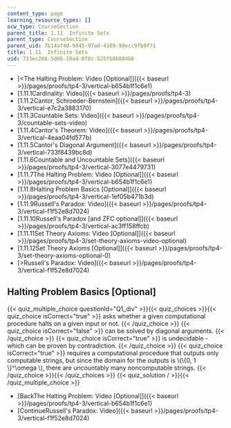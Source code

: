 ```yaml
---
content_type: page
learning_resource_types: []
ocw_type: CourseSection
parent_title: 1.11  Infinite Sets
parent_type: CourseSection
parent_uid: 7b14af4d-9845-97ad-4109-98ecc9fb9f71
title: 1.11  Infinite Sets
uid: 723ec266-5d66-10a4-8f8c-525fb8b884b8
---
```


*   [\<The Halting Problem: Video \[Optional\]]({{< baseurl >}}/pages/proofs/tp4-3/vertical-b654b1f1c6e1)
*   [1.11.1Cardinality: Video]({{< baseurl >}}/pages/proofs/tp4-3)
*   [1.11.2Cantor, Schroeder-Bernstein]({{< baseurl >}}/pages/proofs/tp4-3/vertical-e7c2a3883170)
*   [1.11.3Countable Sets: Video]({{< baseurl >}}/pages/proofs/tp4-3/countable-sets-video)
*   [1.11.4Cantor's Theorem: Video]({{< baseurl >}}/pages/proofs/tp4-3/vertical-4eaa04fd577b)
*   [1.11.5Cantor's Diagonal Argument]({{< baseurl >}}/pages/proofs/tp4-3/vertical-733f8439bc8d)
*   [1.11.6Countable and Uncountable Sets]({{< baseurl >}}/pages/proofs/tp4-3/vertical-3077e4479731)
*   [1.11.7The Halting Problem: Video \[Optional\]]({{< baseurl >}}/pages/proofs/tp4-3/vertical-b654b1f1c6e1)
*   [1.11.8Halting Problem Basics \[Optional\]]({{< baseurl >}}/pages/proofs/tp4-3/vertical-1ef05b471b3d)
*   [1.11.9Russell's Paradox: Video]({{< baseurl >}}/pages/proofs/tp4-3/vertical-f1f52e8d7024)
*   [1.11.10Russell's Paradox \[and ZFC optional\]]({{< baseurl >}}/pages/proofs/tp4-3/vertical-ac3ff158ffcb)
*   [1.11.11Set Theory Axioms: Video \[Optional\]]({{< baseurl >}}/pages/proofs/tp4-3/set-theory-axioms-video-optional)
*   [1.11.12Set Theory Axioms \[Optional\]]({{< baseurl >}}/pages/proofs/tp4-3/set-theory-axioms-optional-0)
*   [\>Russell's Paradox: Video]({{< baseurl >}}/pages/proofs/tp4-3/vertical-f1f52e8d7024)

Halting Problem Basics \[Optional\]
-----------------------------------

  
{{< quiz_multiple_choice questionId="Q1_div" >}}{{< quiz_choices >}}{{< quiz_choice isCorrect="true" >}}&nbsp;asks whether a given computational procedure halts on a given input or not.&nbsp;{{< /quiz_choice >}}
{{< quiz_choice isCorrect="false" >}}&nbsp;can be solved by diagonal arguments.&nbsp;{{< /quiz_choice >}}
{{< quiz_choice isCorrect="true" >}}&nbsp;is undecidable - which can be proven by contradiction.&nbsp;{{< /quiz_choice >}}
{{< quiz_choice isCorrect="true" >}}&nbsp;requires a computational procedure that outputs only computable strings, but since the domain for the outputs is \\(\\{0, 1 \\}^\\omega \\), there are uncountably many noncomputable strings.&nbsp;{{< /quiz_choice >}}{{< /quiz_choices >}}
{{< quiz_solution / >}}{{< /quiz_multiple_choice >}}

*   [BackThe Halting Problem: Video \[Optional\]]({{< baseurl >}}/pages/proofs/tp4-3/vertical-b654b1f1c6e1)
*   [ContinueRussell's Paradox: Video]({{< baseurl >}}/pages/proofs/tp4-3/vertical-f1f52e8d7024)